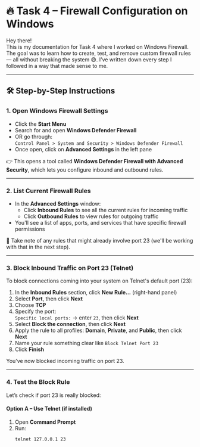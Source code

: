 # 🔥 Task 4 – Firewall Configuration on Windows

Hey there!  
This is my documentation for Task 4 where I worked on Windows Firewall. The goal was to learn how to create, test, and remove custom firewall rules — all without breaking the system 😅. I’ve written down every step I followed in a way that made sense to me.

---

## 🛠️ Step-by-Step Instructions

### 1. Open Windows Firewall Settings

- Click the **Start Menu**
- Search for and open **Windows Defender Firewall**
- OR go through:  
  `Control Panel > System and Security > Windows Defender Firewall`
- Once open, click on **Advanced Settings** in the left pane

👉 This opens a tool called **Windows Defender Firewall with Advanced Security**, which lets you configure inbound and outbound rules.

---

### 2. List Current Firewall Rules

- In the **Advanced Settings** window:
  - Click **Inbound Rules** to see all the current rules for incoming traffic
  - Click **Outbound Rules** to view rules for outgoing traffic
- You'll see a list of apps, ports, and services that have specific firewall permissions

📝 Take note of any rules that might already involve port 23 (we'll be working with that in the next step).

---

### 3. Block Inbound Traffic on Port 23 (Telnet)

To block connections coming into your system on Telnet's default port (23):

1. In the **Inbound Rules** section, click **New Rule…** (right-hand panel)
2. Select **Port**, then click **Next**
3. Choose **TCP**
4. Specify the port:  
   `Specific local ports:` → enter `23`, then click **Next**
5. Select **Block the connection**, then click **Next**
6. Apply the rule to all profiles: **Domain**, **Private**, and **Public**, then click **Next**
7. Name your rule something clear like `Block Telnet Port 23`
8. Click **Finish**

You’ve now blocked incoming traffic on port 23.

---

### 4. Test the Block Rule

Let’s check if port 23 is really blocked:

#### Option A – Use Telnet (if installed)

1. Open **Command Prompt**
2. Run:
   ```cmd
   telnet 127.0.0.1 23
